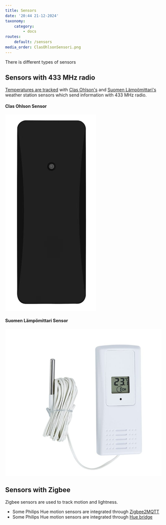 ```yaml
---
title: Sensors
date: '20:44 21-12-2024'
taxonomy:
    category:
        - docs
routes:
    default: /sensors
media_order: ClasOhlsonSensori.png
---
```


There is different types of sensors

## Sensors with 433 MHz radio

[Temperatures are tracked](/track-temperature) with [Clas Ohlson's](https://www.clasohlson.com/fi/Lampotila-anturi-kosteusmittari/p/36-6726-1)  and [Suomen Lämpömittari's](https://www.suomenlampomittari.fi/tuotteet/lahetin-mittarille-7410/) weather station sensors which send information with 433 MHz radio.

#### Clas Ohlson Sensor

![Clas Ohlson Sensor](ClasOhlsonSensori.png?lightbox=1024&resize=150 "ClasOhlsonSensori")

#### Suomen Lämpömittari Sensor

![Suomen Lämpömittari Sensor](SuomenLampomittariSensori.jpg?lightbox=1024&resize=400 "SuomenLampomittariSensori")

## Sensors with Zigbee

Zigbee sensors are used to track motion and lightness.

* Some Philips Hue motion sensors are integrated through [Zigbee2MQTT](/zigbee2mqtt)
* Some Philips Hue motion sensors are integrated through [Hue bridge](/hue-bridge)
